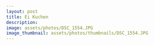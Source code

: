 ```yaml
---
layout: post
title: Ei Kuchen
description: 
image: assets/photos/DSC_1554.JPG
image_thumbnail: assets/photos/thumbnails/DSC_1554.JPG
---
```


